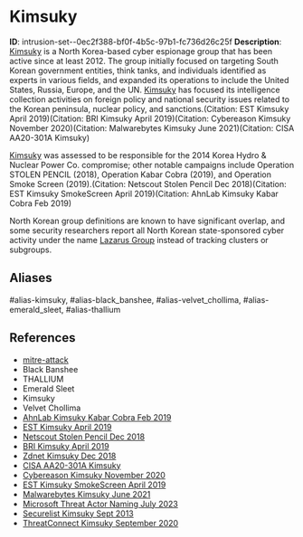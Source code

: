 # Kimsuky

**ID**: intrusion-set--0ec2f388-bf0f-4b5c-97b1-fc736d26c25f
**Description**: [Kimsuky](https://attack.mitre.org/groups/G0094) is a North Korea-based cyber espionage group that has been active since at least 2012. The group initially focused on targeting South Korean government entities, think tanks, and individuals identified as experts in various fields, and expanded its operations to include the United States, Russia, Europe, and the UN. [Kimsuky](https://attack.mitre.org/groups/G0094) has focused its intelligence collection activities on foreign policy and national security issues related to the Korean peninsula, nuclear policy, and sanctions.(Citation: EST Kimsuky April 2019)(Citation: BRI Kimsuky April 2019)(Citation: Cybereason Kimsuky November 2020)(Citation: Malwarebytes Kimsuky June 2021)(Citation: CISA AA20-301A Kimsuky)

[Kimsuky](https://attack.mitre.org/groups/G0094) was assessed to be responsible for the 2014 Korea Hydro & Nuclear Power Co. compromise; other notable campaigns include Operation STOLEN PENCIL (2018), Operation Kabar Cobra (2019), and Operation Smoke Screen (2019).(Citation: Netscout Stolen Pencil Dec 2018)(Citation: EST Kimsuky SmokeScreen April 2019)(Citation: AhnLab Kimsuky Kabar Cobra Feb 2019)

North Korean group definitions are known to have significant overlap, and some security researchers report all North Korean state-sponsored cyber activity under the name [Lazarus Group](https://attack.mitre.org/groups/G0032) instead of tracking clusters or subgroups.

## Aliases
#alias-kimsuky, #alias-black_banshee, #alias-velvet_chollima, #alias-emerald_sleet, #alias-thallium

## References
- [mitre-attack](https://attack.mitre.org/groups/G0094)
- Black Banshee
- THALLIUM
- Emerald Sleet
- Kimsuky
- Velvet Chollima
- [AhnLab Kimsuky Kabar Cobra Feb 2019](https://global.ahnlab.com/global/upload/download/techreport/%5BAnalysis_Report%5DOperation%20Kabar%20Cobra.pdf)
- [EST Kimsuky April 2019](https://blog.alyac.co.kr/2234)
- [Netscout Stolen Pencil Dec 2018](https://asert.arbornetworks.com/stolen-pencil-campaign-targets-academia/)
- [BRI Kimsuky April 2019](https://brica.de/alerts/alert/public/1255063/kimsuky-unveils-apt-campaign-smoke-screen-aimed-at-korea-and-america/)
- [Zdnet Kimsuky Dec 2018](https://www.zdnet.com/article/cyber-espionage-group-uses-chrome-extension-to-infect-victims/)
- [CISA AA20-301A Kimsuky](https://us-cert.cisa.gov/ncas/alerts/aa20-301a)
- [Cybereason Kimsuky November 2020](https://www.cybereason.com/blog/back-to-the-future-inside-the-kimsuky-kgh-spyware-suite)
- [EST Kimsuky SmokeScreen April 2019](https://blog.alyac.co.kr/attachment/cfile5.uf@99A0CD415CB67E210DCEB3.pdf)
- [Malwarebytes Kimsuky June 2021](https://blog.malwarebytes.com/threat-analysis/2021/06/kimsuky-apt-continues-to-target-south-korean-government-using-appleseed-backdoor/)
- [Microsoft Threat Actor Naming July 2023](https://learn.microsoft.com/en-us/microsoft-365/security/intelligence/microsoft-threat-actor-naming?view=o365-worldwide)
- [Securelist Kimsuky Sept 2013](https://securelist.com/the-kimsuky-operation-a-north-korean-apt/57915/)
- [ThreatConnect Kimsuky September 2020](https://threatconnect.com/blog/kimsuky-phishing-operations-putting-in-work/)
